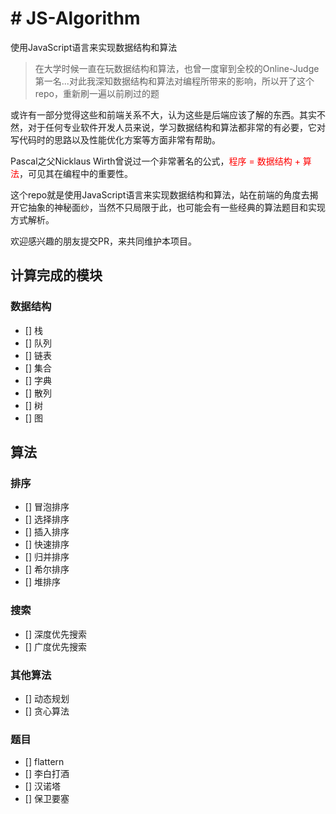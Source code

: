 # # JS-Algorithm

使用JavaScript语言来实现数据结构和算法

> 在大学时候一直在玩数据结构和算法，也曾一度窜到全校的Online-Judge第一名...对此我深知数据结构和算法对编程所带来的影响，所以开了这个repo，重新刷一遍以前刷过的题

或许有一部分觉得这些和前端关系不大，认为这些是后端应该了解的东西。其实不然，对于任何专业软件开发人员来说，学习数据结构和算法都非常的有必要，它对写代码时的思路以及性能优化方案等方面非常有帮助。

Pascal之父Nicklaus Wirth曾说过一个非常著名的公式，<font color=red>程序 = 数据结构 + 算法</font>，可见其在编程中的重要性。

这个repo就是使用JavaScript语言来实现数据结构和算法，站在前端的角度去揭开它抽象的神秘面纱，当然不只局限于此，也可能会有一些经典的算法题目和实现方式解析。

欢迎感兴趣的朋友提交PR，来共同维护本项目。

## 计算完成的模块

### 数据结构

- [] 栈
- [] 队列
- [] 链表
- [] 集合
- [] 字典
- [] 散列
- [] 树
- [] 图

## 算法

### 排序

- [] 冒泡排序
- [] 选择排序
- [] 插入排序
- [] 快速排序
- [] 归并排序
- [] 希尔排序
- [] 堆排序

### 搜索

- [] 深度优先搜索
- [] 广度优先搜索

### 其他算法
- [] 动态规划
- [] 贪心算法

### 题目
- [] flattern
- [] 李白打酒
- [] 汉诺塔
- [] 保卫要塞


